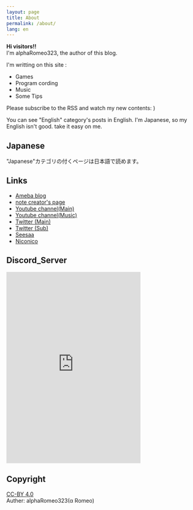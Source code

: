 ```yaml
---
layout: page
title: About
permalink: /about/
lang: en
---
```


**Hi visitors!!**  
I'm alphaRomeo323,  the author of this blog. 

I'm writting on this site :
- Games
- Program cording
- Music
- Some Tips

Please subscribe to the RSS and watch my new contents: )

You can see "English" category's posts in English.
I'm Japanese, so my English isn't good. take it easy on me.


## Japanese



"Japanese"カテゴリの付くページは日本語で読めます。

## Links
- [Ameba blog](https://ameblo.jp/ayumu62/)
- [note creator's page](https://note.com/alpharomeo323)
- [Youtube channel(Main)](https://www.youtube.com/channel/UCTZ2Vhf8ZIhRmquSeTN_9dw)
- [Youtube channel(Music)](https://www.youtube.com/channel/UCYhWRiv-ISnkVPvhKmN4HRQ)
- [Twitter (Main)](https://twitter.com/alphaRomeo323)
- [Twitter (Sub)](https://twitter.com/kantouno323)
- [Seesaa](https://seesaawiki.jp/takashima-city/)
- [Niconico](https://www.nicovideo.jp/user/56692783)


## Discord_Server

<iframe src="https://discord.com/widget?id=488587795284230144&theme=dark" width="350" height="500" allowtransparency="true" frameborder="0" sandbox="allow-popups allow-popups-to-escape-sandbox allow-same-origin allow-scripts"></iframe>

## Copyright
[CC-BY 4.0](https://creativecommons.org/licenses/by/4.0/)  
Auther: alphaRomeo323(α Romeo)